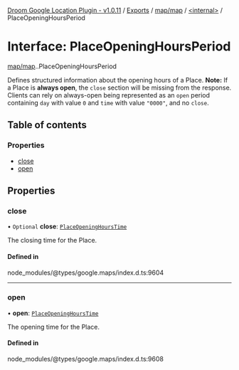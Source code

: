[Droom Google Location Plugin - v1.0.11](../README.md) / [Exports](../modules.md) / [map/map](../modules/map_map.md) / [<internal\>](../modules/map_map._internal_.md) / PlaceOpeningHoursPeriod

# Interface: PlaceOpeningHoursPeriod

[map/map](../modules/map_map.md).[<internal>](../modules/map_map._internal_.md).PlaceOpeningHoursPeriod

Defines structured information about the opening hours of a Place.
<strong>Note:</strong> If a Place is <strong>always open</strong>, the
<code>close</code> section will be missing from the response. Clients can
rely on always-open being represented as an <code>open</code> period
containing <code>day</code> with value <code>0</code> and <code>time</code>
with value <code>"0000"</code>, and no <code>close</code>.</li>

## Table of contents

### Properties

- [close](map_map._internal_.PlaceOpeningHoursPeriod.md#close)
- [open](map_map._internal_.PlaceOpeningHoursPeriod.md#open)

## Properties

### close

• `Optional` **close**: [`PlaceOpeningHoursTime`](map_map._internal_.PlaceOpeningHoursTime.md)

The closing time for the Place.

#### Defined in

node_modules/@types/google.maps/index.d.ts:9604

___

### open

• **open**: [`PlaceOpeningHoursTime`](map_map._internal_.PlaceOpeningHoursTime.md)

The opening time for the Place.

#### Defined in

node_modules/@types/google.maps/index.d.ts:9608
